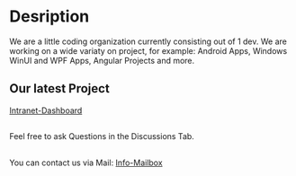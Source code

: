 # Desription
We are a little coding organization currently consisting out of 1 dev. We are working on a wide variaty on project, for example: Android Apps, Windows WinUI and WPF Apps, Angular Projects and more.
## Our latest Project
[Intranet-Dashboard](https://github.com/CodeSpire-Solutions/Intranet-Dashboard)
##
Feel free to ask Questions in the Discussions Tab.
##
You can contact us via Mail: [Info-Mailbox](mailto:mail@codespiresolutions.digital?subject=[GitHub])
